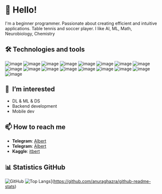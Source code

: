 # 👋 Hello!

I'm a beginner programmer. Passionate about creating efficient and intuitive applications. Table tennis and soccer player. I like AI, ML, Math, Neurobiology, Chemistry

## 🛠️ Technologies and tools

![image](https://github.com/user-attachments/assets/8a898156-0498-47bb-8b1c-7376df1f2ec3) ![image](https://github.com/user-attachments/assets/3f1740cb-cdd7-4149-8965-735b3fe91f0f) ![image](https://github.com/user-attachments/assets/bfc38ab0-dc16-4e16-b8fc-dae05c08c1bf) ![image](https://github.com/user-attachments/assets/f5b03a6d-a36f-40d8-92cf-a33b0c77deb9) ![image](https://github.com/user-attachments/assets/5a3b72d2-c468-42ed-b5d0-d0613a3467e7) ![image](https://github.com/user-attachments/assets/c2a72b4e-b029-4ddd-951a-e0d15ac51949) ![image](https://github.com/user-attachments/assets/f5624cd6-38cc-4178-a510-de020f57afbc) ![image](https://github.com/user-attachments/assets/dd9ea9bf-af2d-44aa-9260-a9f79dcd3cfd) ![image](https://github.com/user-attachments/assets/0119e201-4a85-4d04-9d76-84591b68e45a) ![image](https://github.com/user-attachments/assets/5893a295-ef22-4782-b3c0-5f323773bd5a) ![image](https://github.com/user-attachments/assets/5483f457-d292-4aee-ab19-36d23f0ccfdc) ![image](https://github.com/user-attachments/assets/c58f9bdd-f208-4606-b1c1-fa15ff714499) ![image](https://github.com/user-attachments/assets/eec4ffe4-2223-4c0d-8924-51079d3fadc8) ![image](https://github.com/user-attachments/assets/d24eda4d-6620-4e1b-95a5-e4a9b335061f) ![image](https://github.com/user-attachments/assets/9c71da79-8c8c-4fc5-bdfd-76f7ecf8c6b2) ![image](https://github.com/user-attachments/assets/82f77c8c-fa34-42c5-bd36-5d7089d12e56) ![image](https://github.com/user-attachments/assets/9c04b9c0-845d-4a5b-8395-8f9b00f2585d)

## 🌱  I’m interested 
- DL & ML & DS
- Backend development 
- Mobile dev

## 📫 How to reach me
- **Telegram**: [Albert](https://t.me/itbert)
- **Telegram**: [Albert](https://t.me/intell_alba)
- **Kaggle**: [itbert](https://www.kaggle.com/itbert)

## 📊 Statistics GitHub 
![GitHub](https://github-readme-stats.vercel.app/api?username=itbert&show_icons=true&theme=radical) 
![Top Langs](https://github-readme-stats.vercel.app/api/top-langs/?username=itbert&layout=compact)](https://github.com/anuraghazra/github-readme-stats)
